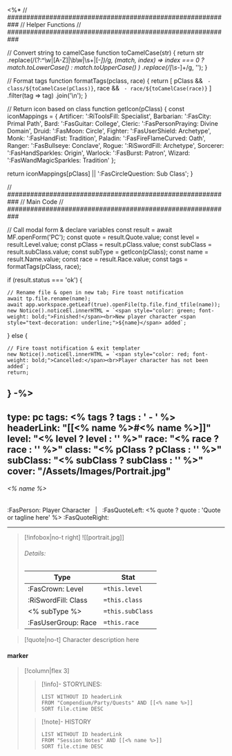 <%*
// ###########################################################
//                       Helper Functions
// ###########################################################

// Convert string to camelCase
function toCamelCase(str) {
  return str
    .replace(/(?:^\w|[A-Z]|\b\w|\s+|[-_])/g, (match, index) =>
      index === 0 ? match.toLowerCase() : match.toUpperCase()
    )
    .replace(/[\s-_]+/g, '');
}

// Format tags
function formatTags(pclass, race) {
  return [
    pClass && ` - class/${toCamelCase(pClass)}`,
    race && ` - race/${toCamelCase(race)}`
  ]
  .filter(tag => tag)
  .join('\n');
}

// Return icon based on class
function getIcon(pClass) {
  const iconMappings = {
    Artificer: ':RiToolsFill: Specialist',
    Barbarian: ':FasCity: Primal Path',
    Bard: ':FasGuitar: College',
    Cleric: ':FasPersonPraying: Divine Domain',
    Druid: ':FasMoon: Circle',
    Fighter: ':FasUserShield: Archetype',
    Monk: ':FasHandFist: Tradition',
    Paladin: ':FasFireFlameCurved: Oath',
    Ranger: ':FasBullseye: Conclave',
    Rogue: ':RiSwordFill: Archetype',
    Sorcerer: ':FasHandSparkles: Origin',
    Warlock: ':FasBurst: Patron',
    Wizard: ':FasWandMagicSparkles: Tradition'
  };

  return iconMappings[pClass] || ':FasCircleQuestion: Sub Class';
}

// ###########################################################
//                         Main Code
// ###########################################################

// Call modal form & declare variables
const result = await MF.openForm('PC');
const quote = result.Quote.value;
const level = result.Level.value;
const pClass = result.pClass.value;
const subClass = result.subClass.value;
const subType = getIcon(pClass);
const name = result.Name.value;
const race = result.Race.value;
const tags = formatTags(pClass, race);

if (result.status === 'ok') {

    // Rename file & open in new tab; Fire toast notification
    await tp.file.rename(name);
    await app.workspace.getLeaf(true).openFile(tp.file.find_tfile(name));
    new Notice().noticeEl.innerHTML = `<span style="color: green; font-weight: bold;">Finished!</span><br>New player character <span style="text-decoration: underline;">${name}</span> added`;

} else {

    // Fire toast notification & exit templater
    new Notice().noticeEl.innerHTML = `<span style="color: red; font-weight: bold;">Cancelled:</span><br>Player character has not been added`;
    return;
}
-%>
---
type: pc
tags:
<% tags ? tags : ' - ' %>
headerLink: "[[<% name %>#<% name %>]]"
level: "<% level ? level : '' %>"
race: "<% race ? race : '' %>"
class: "<% pClass ? pClass : '' %>"
subClass: "<% subClass ? subClass : '' %>"
cover: "/Assets/Images/Portrait.jpg"
---

###### <% name %>
:FasPerson: Player Character &nbsp; | &nbsp; :FasQuoteLeft: <% quote ? quote : 'Quote or tagline here' %> :FasQuoteRight:
___
> [!infobox|no-t right]
> ![[portrait.jpg]]
> ###### Details:
> | Type | Stat |
> | ---- | ---- |
> | :FasCrown: Level   | `=this.level` |
> | :RiSwordFill: Class |  `=this.class`|
> | <% subType %> |  `=this.subClass`|
> |  :FasUserGroup: Race |  `=this.race`|

> [!quote|no-t]
> Character description here
 
#### marker
> [!column|flex 3]
>> [!info]- STORYLINES:
>>```dataview
>>LIST WITHOUT ID headerLink
>>FROM "Compendium/Party/Quests" AND [[<% name %>]]
>>SORT file.ctime DESC
>
>>[!note]- HISTORY
>>```dataview
>>LIST WITHOUT ID headerLink
>>FROM "Session Notes" AND [[<% name %>]]
>>SORT file.ctime DESC